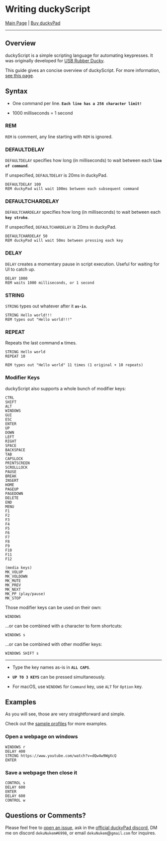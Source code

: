 # Writing duckyScript

[Main Page](/README.md) | [Buy duckyPad](/purchase_information.md)

------

## Overview

duckyScript is a simple scripting language for automating keypresses. It was originally developed for [USB Rubber Ducky](https://shop.hak5.org/products/usb-rubber-ducky-deluxe).

This guide gives an concise overview of duckyScript. For more information, [see this page](https://github.com/hak5darren/USB-Rubber-Ducky/wiki/Duckyscript).

## Syntax

* One command per line. **`Each line has a 256 character limit!`**

* 1000 milliseconds = 1 second

### REM

`REM` is comment, any line starting with `REM` is ignored.

### DEFAULTDELAY

`DEFAULTDELAY` specifies how long (in milliseconds) to wait between each **`line of command`**.

If unspecified, `DEFAULTDELAY` is 20ms in duckyPad.

```
DEFAULTDELAY 100
REM duckyPad will wait 100ms between each subsequent command
```

### DEFAULTCHARDELAY

`DEFAULTCHARDELAY` specifies how long (in milliseconds) to wait between each **`key stroke`**.

If unspecified, `DEFAULTCHARDELAY` is 20ms in duckyPad.

```
DEFAULTCHARDELAY 50
REM duckyPad will wait 50ms between pressing each key
```

### DELAY

`DELAY` creates a momentary pause in script execution. Useful for waiting for UI to catch up.

```
DELAY 1000
REM waits 1000 milliseconds, or 1 second
```

### STRING

`STRING` types out whatever after it **`as-is`**.

```
STRING Hello world!!!
REM types out "Hello world!!!"
```

### REPEAT

Repeats the last command **`n`** times.

```
STRING Hello world
REPEAT 10

REM types out "Hello world" 11 times (1 original + 10 repeats)
```

### Modifier Keys

duckyScript also supports a whole bunch of modifier keys:

```
CTRL
SHIFT
ALT
WINDOWS
GUI
ESC
ENTER
UP
DOWN
LEFT
RIGHT
SPACE
BACKSPACE
TAB
CAPSLOCK
PRINTSCREEN
SCROLLLOCK
PAUSE
BREAK
INSERT
HOME
PAGEUP
PAGEDOWN
DELETE
END
MENU
F1
F2
F3
F4
F5
F6
F7
F8
F9
F10
F11
F12

(media keys)
MK_VOLUP
MK_VOLDOWN
MK_MUTE
MK_PREV
MK_NEXT
MK_PP (play/pause)
MK_STOP
```

Those modifier keys can be used on their own:

`WINDOWS`

...or can be combined with a character to form shortcuts:

`WINDOWS s`

...or can be combined with other modifier keys:

`WINDOWS SHIFT s`

------

* Type the key names as-is in **`ALL CAPS`**.

* **`UP TO 3 KEYS`** can be pressed simultaneously.

* For macOS, use `WINDOWS` for `Command` key, use `ALT` for `Option` key.

## Examples

As you will see, those are very straightforward and simple.

Check out the [sample profiles](https://github.com/dekuNukem/duckyPad/tree/master/sample_profiles) for more examples.

### Open a webpage on windows

```
WINDOWS r
DELAY 400
STRING https://www.youtube.com/watch?v=dQw4w9WgXcQ
ENTER
```

### Save a webpage then close it

```
CONTROL s
DELAY 600
ENTER
DELAY 600
CONTROL w
```

## Questions or Comments?

Please feel free to [open an issue](https://github.com/dekuNukem/duckypad/issues), ask in the [official duckyPad discord](https://discord.gg/4sJCBx5), DM me on discord `dekuNukem#6998`, or email `dekuNukem`@`gmail`.`com` for inquires.